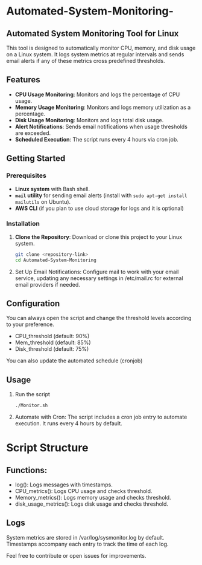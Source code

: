 # Automated-System-Monitoring-

## Automated System Monitoring Tool for Linux

This tool is designed to automatically monitor CPU, memory, and disk usage on a Linux system. It logs system metrics at regular intervals and sends email alerts if any of these metrics cross predefined thresholds. 

## Features
- **CPU Usage Monitoring**: Monitors and logs the percentage of CPU usage.
- **Memory Usage Monitoring**: Monitors and logs memory utilization as a percentage.
- **Disk Usage Monitoring**: Monitors and logs total disk usage.
- **Alert Notifications**: Sends email notifications when usage thresholds are exceeded.
- **Scheduled Execution**: The script runs every 4 hours via cron job.

## Getting Started

### Prerequisites
- **Linux system** with Bash shell.
- **`mail` utility** for sending email alerts (install with `sudo apt-get install mailutils` on Ubuntu).
- **AWS CLI** (if you plan to use cloud storage for logs and it is optional)
  
### Installation
1. **Clone the Repository**: Download or clone this project to your Linux system.
   ```bash
   git clone <repository-link>
   cd Automated-System-Monitoring

2. Set Up Email Notifications: Configure mail to work with your email service, updating any necessary settings in /etc/mail.rc for external email providers if needed.

## Configuration  
You can always open the script and change the threshold levels according to your preference. 
- CPU_threshold (default: 90%)
- Mem_threshold (default: 85%)
- Disk_threshold (default: 75%)

You can also update the automated schedule (cronjob)


## Usage 

1. Run the script 
   ```bash 
   ./Monitor.sh

2. Automate with Cron: The script includes a cron job entry to automate execution. It runs every 4 hours by default.

# Script Structure
## Functions:
- log(): Logs messages with timestamps.
- CPU_metrics(): Logs CPU usage and checks threshold.
- Memory_metrics(): Logs memory usage and checks threshold.
- disk_usage_metrics(): Logs disk usage and checks threshold.

## Logs
System metrics are stored in /var/log/sysmonitor.log by default. Timestamps accompany each entry to track the time of each log.


Feel free to contribute or open issues for improvements.
